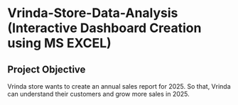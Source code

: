 # Vrinda-Store-Data-Analysis (Interactive Dashboard Creation using MS EXCEL) 
## Project Objective 
Vrinda store wants to create an annual sales report for 2025. So that, Vrinda can understand their customers and grow more sales in 2025. 

